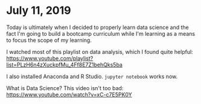 # July 11, 2019

Today is ultimately when I decided to properly learn data science and the fact I'm going to build a bootcamp curriculum while I'm learning as a means to focus the scope of my learning.

I watched most of this playlist on data analysis, which I found quite helpful: https://www.youtube.com/playlist?list=PLzH6n4zXuckpfMu_4Ff8E7Z1behQks5ba

I also installed Anaconda and R Studio. `jupyter notebook` works now.

What is Data Science? This video isn't too bad: https://www.youtube.com/watch?v=xC-c7E5PK0Y
